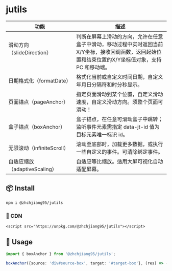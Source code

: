# jutils

|  功能   | 描述  |
|  ----  | ----  |
| 滑动方向（slideDirection） &nbsp; &nbsp; &nbsp; &nbsp; &nbsp; &nbsp; &nbsp; &nbsp; &nbsp; &nbsp; &nbsp; &nbsp; &nbsp; &nbsp; &nbsp; &nbsp; &nbsp; &nbsp; &nbsp; &nbsp;  | 判断在屏幕上滑动的方向，允许在任意盒子中滑动，移动过程中实时返回当前X/Y坐标，接收回调函数，返回起始位置和结束位置的X/Y坐标值对象，支持 PC 和移动端。 |
| 日期格式化（formatDate） | 格式化当前或自定义时间日期，自定义年月日分隔符和时分秒显示。 |
| 页面锚点（pageAnchor） | 指定页面滑动到某个位置，自定义滑动速度，自定义滑动方向。须整个页面可滑动！ |
| 盒子锚点（boxAnchor） | 盒子锚点，在任意可滑动盒子中跳转；监听事件元素需指定 data-jt-id 值为目标元素唯一标识 id。 |
| 无限滚动（infiniteScroll） | 滚动至底部时，加载更多数据，或执行一些自定义的事件。可清除绑定事件。 |
| 自适应缩放（adaptiveScaling） | 自适应等比缩放。适用大屏可视化自动适配屏幕。 |


## 📦 Install

```bash
npm i @zhchjiang95/jutils
```

### 🔗 CDN

```vue
<script src="https://unpkg.com/@zhchjiang95/jutils"></script>
```

## 🦄 Usage

```ts
import { boxAnchor } from '@zhchjiang95/jutils';

boxAnchor({source: 'div#source-box', target: '#target-box'}, (res) => {});

```